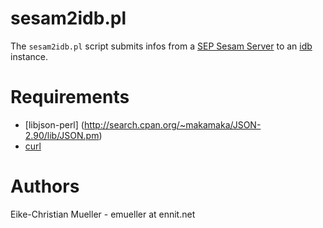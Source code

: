 # sesam2idb.pl

The ``sesam2idb.pl`` script submits infos from a [SEP Sesam Server](http://www.sep.de/) to 
an [idb](https://github.com/idb-project/the-idb) instance.

# Requirements

* [libjson-perl] (http://search.cpan.org/~makamaka/JSON-2.90/lib/JSON.pm)
* [curl](https://curl.haxx.se)

# Authors

Eike-Christian Mueller - emueller at ennit.net
